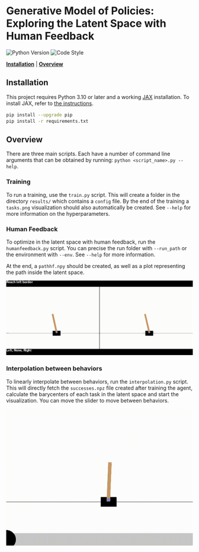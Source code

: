 # Generative Model of Policies: Exploring the Latent Space with Human Feedback

![Python Version](https://img.shields.io/badge/Python->=3.10-blue)
![Code Style](https://img.shields.io/badge/Code_Style-black-black)

[**Installation**](#installation) | [**Overview**](#overview) 

## Installation

This project requires Python 3.10 or later and a working [JAX](https://github.com/google/jax) installation.
To install JAX, refer to [the instructions](https://github.com/google/jax#installation).

```bash
pip install --upgrade pip
pip install -r requirements.txt
```

## Overview

There are three main scripts. Each have a number of command line arguments that can be obtained by running: `python <script_name>.py --help`.

### Training

To run a training, use the `train.py` script. This will create a folder in the directory `results/` which contains a `config` file. By the end of the training a `tasks.png` visualization should also automatically be created. See `--help` for more information on the hyperparameters.

### Human Feedback

To optimize in the latent space with human feedback, run the `humanfeedback.py` script. You can precise the run folder with `--run_path` or the environment with `--env`. See `--help` for more information.

At the end, a `pathhf.npy` should be created, as well as a plot representing the path inside the latent space.

![humanfeedback](./resources/humanfeedback.gif)

### Interpolation between behaviors

To linearly interpolate between behaviors, run the `interpolation.py` script. This will directly fetch the `successes.npz` file created after training the agent, calculate the barycenters of each task in the latent space and start the visualization. You can move the slider to move between behaviors.

![interpolation](./resources/interpolation.gif)